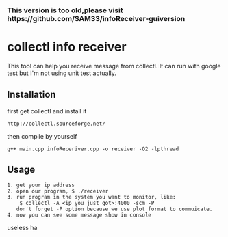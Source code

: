 <h3>This version is too old,please visit https://github.com/SAM33/infoReceiver-guiversion</h3>




collectl info receiver
======================

This tool can help you receive message from collectl.
It can run with google test but I'm not using unit test actually.


Installation
------------

first get collectl and install it

	http://collectl.sourceforge.net/
	
then compile by yourself

	g++ main.cpp infoReceriver.cpp -o receiver -O2 -lpthread


Usage
-----

	1. get your ip address
	2. open our program, $ ./receiver
	3. run program in the system you want to monitor, like: 		
		$ collectl -A <ip you just got>:4000 -scm -P
	   don't forget -P option because we use plot format to commuicate.
	4. now you can see some message show in console

useless ha
